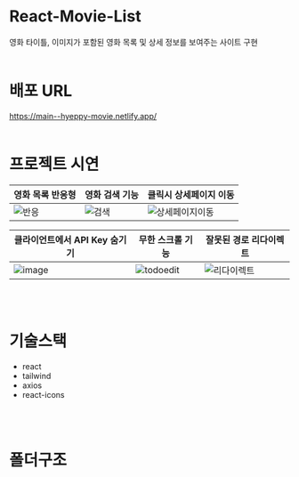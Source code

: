 # React-Movie-List
영화 타이틀, 이미지가 포함된 영화 목록 및 상세 정보를 보여주는 사이트 구현
<br>
<br>

# 배포 URL
https://main--hyeppy-movie.netlify.app/
<br>
<br>

# 프로젝트 시연
|영화 목록 반응형|영화 검색 기능|클릭시 상세페이지 이동|
|---|---|---|
|![반응](https://github.com/khv2644511/React-Movie-List/assets/38063033/0f640cd0-e0f5-4108-a098-a5130b0fb1f8)|![검색](https://github.com/khv2644511/React-Movie-List/assets/38063033/35d44117-fa02-4d1a-8314-08c6dc3a7425)|![상세페이지이동](https://github.com/khv2644511/React-Movie-List/assets/38063033/2ec9fb92-8d42-4932-a311-2419b40d96c5)|

|클라이언트에서 API Key 숨기기|무한 스크롤 기능|잘못된 경로 리다이렉트| 
|---|---|---|
|![image](https://github.com/khv2644511/React-Movie-List/assets/38063033/d70ee99d-e85d-433f-9ca7-66c0f9547f02)|![todoedit](https://user-images.githubusercontent.com/38063033/230762864-9f63327f-7566-4db6-9c69-b3826e1e271a.gif)|![리다이렉트](https://github.com/khv2644511/React-Movie-List/assets/38063033/1d75c004-3c60-4b47-b459-60a527908a79)|
<br>
<br>


# 기술스택
- react
- tailwind
- axios
- react-icons
<br>
<br>

# 폴더구조
```
```

